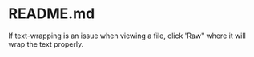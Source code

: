 # README.md

If text-wrapping is an issue when viewing a file, click 'Raw" where it will wrap the text properly.
